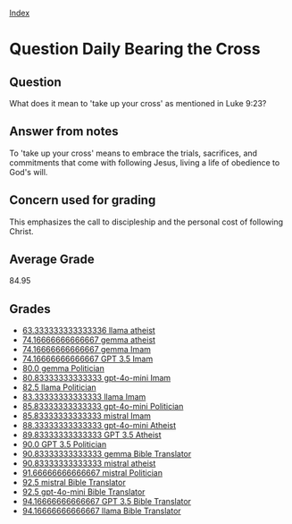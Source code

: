 
[Index](../../index.md)
# Question Daily Bearing the Cross
## Question
What does it mean to 'take up your cross' as mentioned in Luke 9:23?

## Answer from notes
To 'take up your cross' means to embrace the trials, sacrifices, and commitments that come with following Jesus, living a life of obedience to God's will.

## Concern used for grading
This emphasizes the call to discipleship and the personal cost of following Christ.

## Average Grade
84.95

## Grades
 * [63.333333333333336 llama atheist](../answers/llama_atheist/Daily_Bearing_the_Cross.md)
 * [74.16666666666667 gemma atheist](../answers/gemma_atheist/Daily_Bearing_the_Cross.md)
 * [74.16666666666667 gemma Imam](../answers/gemma_Imam/Daily_Bearing_the_Cross.md)
 * [74.16666666666667 GPT 3.5 Imam](../answers/GPT_3.5_Imam/Daily_Bearing_the_Cross.md)
 * [80.0 gemma Politician](../answers/gemma_Politician/Daily_Bearing_the_Cross.md)
 * [80.83333333333333 gpt-4o-mini Imam](../answers/gpt-4o-mini_Imam/Daily_Bearing_the_Cross.md)
 * [82.5 llama Politician](../answers/llama_Politician/Daily_Bearing_the_Cross.md)
 * [83.33333333333333 llama Imam](../answers/llama_Imam/Daily_Bearing_the_Cross.md)
 * [85.83333333333333 gpt-4o-mini Politician](../answers/gpt-4o-mini_Politician/Daily_Bearing_the_Cross.md)
 * [85.83333333333333 mistral Imam](../answers/mistral_Imam/Daily_Bearing_the_Cross.md)
 * [88.33333333333333 gpt-4o-mini Atheist](../answers/gpt-4o-mini_Atheist/Daily_Bearing_the_Cross.md)
 * [89.83333333333333 GPT 3.5 Atheist](../answers/GPT_3.5_Atheist/Daily_Bearing_the_Cross.md)
 * [90.0 GPT 3.5 Politician](../answers/GPT_3.5_Politician/Daily_Bearing_the_Cross.md)
 * [90.83333333333333 gemma Bible Translator](../answers/gemma_Bible_Translator/Daily_Bearing_the_Cross.md)
 * [90.83333333333333 mistral atheist](../answers/mistral_atheist/Daily_Bearing_the_Cross.md)
 * [91.66666666666667 mistral Politician](../answers/mistral_Politician/Daily_Bearing_the_Cross.md)
 * [92.5 mistral Bible Translator](../answers/mistral_Bible_Translator/Daily_Bearing_the_Cross.md)
 * [92.5 gpt-4o-mini Bible Translator](../answers/gpt-4o-mini_Bible_Translator/Daily_Bearing_the_Cross.md)
 * [94.16666666666667 GPT 3.5 Bible Translator](../answers/GPT_3.5_Bible_Translator/Daily_Bearing_the_Cross.md)
 * [94.16666666666667 llama Bible Translator](../answers/llama_Bible_Translator/Daily_Bearing_the_Cross.md)
